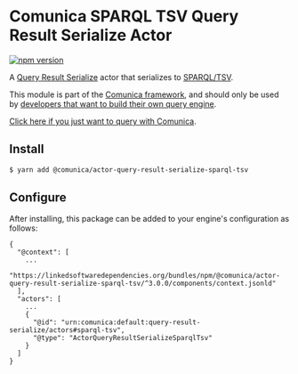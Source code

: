 # Comunica SPARQL TSV Query Result Serialize Actor

[![npm version](https://badge.fury.io/js/%40comunica%2Factor-query-result-serialize-sparql-tsv.svg)](https://www.npmjs.com/package/@comunica/actor-query-result-serialize-sparql-tsv)

A [Query Result Serialize](https://github.com/comunica/comunica/tree/master/packages/bus-query-result-serialize) actor that serializes to [SPARQL/TSV](https://www.w3.org/TR/sparql11-results-csv-tsv/).

This module is part of the [Comunica framework](https://github.com/comunica/comunica),
and should only be used by [developers that want to build their own query engine](https://comunica.dev/docs/modify/).

[Click here if you just want to query with Comunica](https://comunica.dev/docs/query/).

## Install

```bash
$ yarn add @comunica/actor-query-result-serialize-sparql-tsv
```

## Configure

After installing, this package can be added to your engine's configuration as follows:
```text
{
  "@context": [
    ...
    "https://linkedsoftwaredependencies.org/bundles/npm/@comunica/actor-query-result-serialize-sparql-tsv/^3.0.0/components/context.jsonld"
  ],
  "actors": [
    ...
    {
      "@id": "urn:comunica:default:query-result-serialize/actors#sparql-tsv",
      "@type": "ActorQueryResultSerializeSparqlTsv"
    }
  ]
}
```
